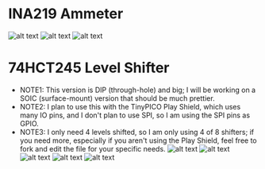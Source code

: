 
# INA219 Ammeter
![alt text](https://github.com/swooby/pcb/blob/master/TinyPICO/Shield_INA219.png "INA291 v1")
![alt text](https://github.com/swooby/pcb/blob/master/TinyPICO/Shield_INA219_top.png "INA291 v1 Top")
![alt text](https://github.com/swooby/pcb/blob/master/TinyPICO/Shield_INA219_bottom.png "INA291 v1 Bottom")

# 74HCT245 Level Shifter
* NOTE1: This version is DIP (through-hole) and big; I will be working on a SOIC (surface-mount) version that should be much prettier.
* NOTE2: I plan to use this with the TinyPICO Play Shield, which uses many IO pins, and I don't plan to use SPI, so I am using the SPI pins as GPIO.
* NOTE3: I only need 4 levels shifted, so I am only using 4 of 8 shifters; if you need more, especially if you aren't using the Play Shield, feel free to fork and edit the file for your specific needs.
![alt text](https://github.com/swooby/pcb/blob/master/TinyPICO/Shield_LevelShifter_DIP_3D.png "74HCT245 Level Shifter 3D")
![alt text](https://github.com/swooby/pcb/blob/master/TinyPICO/Shield_LevelShifter_DIP_top.png "74HCT245 Level Shifter Top")
![alt text](https://github.com/swooby/pcb/blob/master/TinyPICO/Shield_LevelShifter_DIP_bottom.png "74HCT245 Level Shifter Bottom")
![alt text](https://github.com/swooby/pcb/blob/master/TinyPICO/Shield_LevelShifter_DIP_top2.png "74HCT245 Level Shifter Top")
![alt text](https://github.com/swooby/pcb/blob/master/TinyPICO/Shield_LevelShifter_DIP_bottom2.png "74HCT245 Level Shifter Bottom")
